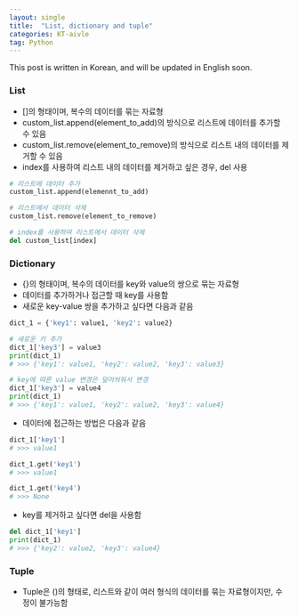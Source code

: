 ```yaml
---
layout: single
title:  "List, dictionary and tuple"
categories: KT-aivle
tag: Python
---
```


This post is written in Korean, and will be updated in English soon.  

### List
<!-- > A list is formed as \[\], and can contain any types of data including lists. -->
* \[\]의 형태이며, 복수의 데이터를 묶는 자료형  
* custom_list.append(element_to_add)의 방식으로 리스트에 데이터를 추가할 수 있음  
* custom_list.remove(element_to_remove)의 방식으로 리스트 내의 데이터를 제거할 수 있음  
* index를 사용하여 리스트 내의 데이터를 제거하고 싶은 경우, del 사용

```python
# 리스트에 데이터 추가
custom_list.append(elemennt_to_add)

# 리스트에서 데이터 삭제
custom_list.remove(element_to_remove)

# index를 사용하여 리스트에서 데이터 삭제
del custom_list[index]
```

### Dictionary
* \{\}의 형태이며, 복수의 데이터를 key와 value의 쌍으로 묶는 자료형  
* 데이터를 추가하거나 접근할 때 key를 사용함
* 새로운 key-value 쌍을 추가하고 싶다면 다음과 같음  

```python
dict_1 = {'key1': value1, 'key2': value2}

# 새로운 키 추가
dict_1['key3'] = value3
print(dict_1)
# >>> {'key1': value1, 'key2': value2, 'key3': value3}

# key에 따른 value 변경은 덮어씌워서 변경
dict_1['key3'] = value4
print(dict_1)
# >>> {'key1': value1, 'key2': value2, 'key3': value4}
```

* 데이터에 접근하는 방법은 다음과 같음  

```python
dict_1['key1']
# >>> value1 

dict_1.get('key1')
# >>> value1

dict_1.get('key4')
# >>> None
```

* key를 제거하고 싶다면 del을 사용함

```python
del dict_1['key1']
print(dict_1)
# >>> {'key2': value2, 'key3': value4}
```


### Tuple
* Tuple은 \(\)의 형태로, 리스트와 같이 여러 형식의 데이터를 묶는 자료형이지만, 수정이 불가능함

